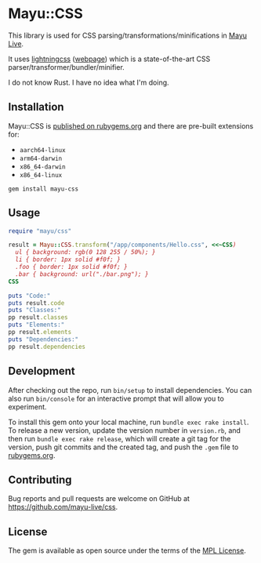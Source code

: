 # Mayu::CSS

This library is used for CSS parsing/transformations/minifications in [Mayu Live](https://github.com/mayu-live/framework).

It uses [lightningcss](https://github.com/parcel-bundler/lightningcss) ([webpage](https://lightningcss.dev/))
which is a state-of-the-art CSS parser/transformer/bundler/minifier.

I do not know Rust. I have no idea what I'm doing.

## Installation

Mayu::CSS is [published on rubygems.org](https://rubygems.org/gems/mayu-css)
and there are pre-built extensions for:

* `aarch64-linux`
* `arm64-darwin`
* `x86_64-darwin`
* `x86_64-linux`

```
gem install mayu-css
```

## Usage

```ruby
require "mayu/css"

result = Mayu::CSS.transform("/app/components/Hello.css", <<~CSS)
  ul { background: rgb(0 128 255 / 50%); }
  li { border: 1px solid #f0f; }
  .foo { border: 1px solid #f0f; }
  .bar { background: url("./bar.png"); }
CSS

puts "Code:"
puts result.code
puts "Classes:"
pp result.classes
puts "Elements:"
pp result.elements
puts "Dependencies:"
pp result.dependencies
```

## Development

After checking out the repo, run `bin/setup` to install dependencies. You can also run `bin/console` for an interactive prompt that will allow you to experiment.

To install this gem onto your local machine, run `bundle exec rake install`. To release a new version, update the version number in `version.rb`, and then run `bundle exec rake release`, which will create a git tag for the version, push git commits and the created tag, and push the `.gem` file to [rubygems.org](https://rubygems.org).

## Contributing

Bug reports and pull requests are welcome on GitHub at https://github.com/mayu-live/css.

## License

The gem is available as open source under the terms of the [MPL License](https://opensource.org/licenses/MPL).
